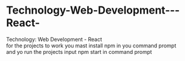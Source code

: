 # Technology-Web-Development---React-
Technology: Web Development - React<br /> 
for the projects to work you mast install npm in you command prompt<br />
and yo run the projects input npm start in command prompt
